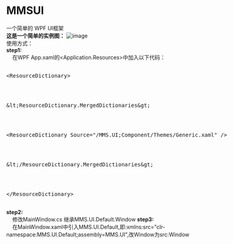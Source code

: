 # MMSUI
一个简单的 WPF UI框架<br />
<b>这是一个简单的实例图：</b>
![image](https://github.com/liguifa/MMSUI/blob/master/example.png)
<br />
使用方式：<br />
<strong>step1:</strong><br />
&nbsp;&nbsp;&nbsp;&nbsp;在WPF App.xaml的<Application.Resources>中加入以下代码：<br />
&nbsp;&nbsp;&nbsp;&nbsp;&nbsp;&nbsp;&nbsp;&nbsp;<xmp><ResourceDictionary></xmp><br />
&nbsp;&nbsp;&nbsp;&nbsp;&nbsp;&nbsp;&nbsp;&nbsp;&nbsp;&nbsp;&nbsp;&nbsp;<xmp><ResourceDictionary.MergedDictionaries></xmp><br />
&nbsp;&nbsp;&nbsp;&nbsp;&nbsp;&nbsp;&nbsp;&nbsp;&nbsp;&nbsp;&nbsp;&nbsp;&nbsp;&nbsp;&nbsp;&nbsp;<xmp><ResourceDictionary Source="/MMS.UI;Component/Themes/Generic.xaml" /></xmp><br />
&nbsp;&nbsp;&nbsp;&nbsp;&nbsp;&nbsp;&nbsp;&nbsp;&nbsp;&nbsp;&nbsp;&nbsp;<xmp></ResourceDictionary.MergedDictionaries></xmp><br />
&nbsp;&nbsp;&nbsp;&nbsp;&nbsp;&nbsp;&nbsp;&nbsp;<xmp></ResourceDictionary></xmp><br />
<strong>step2:</strong><br />
&nbsp;&nbsp;&nbsp;&nbsp;修改MainWindow.cs 继承MMS.UI.Default.Window
<strong>step3:</strong><br />
&nbsp;&nbsp;&nbsp;&nbsp;在MainWindow.xaml中引入MMS.UI.Default,即:xmlns:src="clr-namespace:MMS.UI.Default;assembly=MMS.UI",改Window为src:Window
